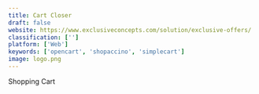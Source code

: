 ```yaml
---
title: Cart Closer
draft: false 
website: https://www.exclusiveconcepts.com/solution/exclusive-offers/
classification: ['']
platform: ['Web']
keywords: ['opencart', 'shopaccino', 'simplecart']
image: logo.png
---
```

Shopping Cart